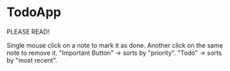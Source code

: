 # TodoApp

PLEASE READ!

Single mouse click on a note to mark it as done.
Another click on the same note to remove it.
"Important Button" -> sorts by "priority".
"Todo" -> sorts by "most recent".
